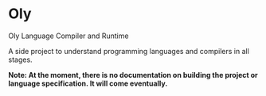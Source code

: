 # Oly
Oly Language Compiler and Runtime

A side project to understand programming languages and compilers in all stages.

**Note: At the moment, there is no documentation on building the project or language specification. It will come eventually.**
